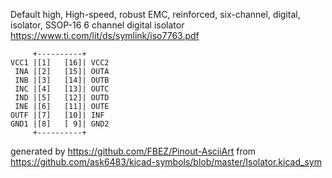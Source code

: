 Default high, High-speed, robust EMC, reinforced, six-channel, digital, isolator, SSOP-16
6 channel digital isolator
https://www.ti.com/lit/ds/symlink/iso7763.pdf


	     +----------+
	VCC1 |[1]   [16]| VCC2
	 INA |[2]   [15]| OUTA
	 INB |[3]   [14]| OUTB
	 INC |[4]   [13]| OUTC
	 IND |[5]   [12]| OUTD
	 INE |[6]   [11]| OUTE
	OUTF |[7]   [10]| INF
	GND1 |[8]   [ 9]| GND2
	     +----------+


generated by https://github.com/FBEZ/Pinout-AsciiArt from https://github.com/ask6483/kicad-symbols/blob/master/Isolator.kicad_sym
